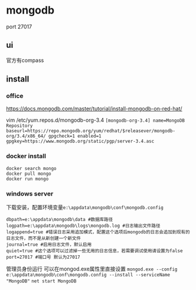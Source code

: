 # mongodb
port 27017

## ui
官方有compass

## install

### office

<https://docs.mongodb.com/master/tutorial/install-mongodb-on-red-hat/>

vim /etc/yum.repos.d/mongodb-org-3.4 `[mongodb-org-3.4] name=MongoDB Repository baseurl=https://repo.mongodb.org/yum/redhat/$releasever/mongodb-org/3.4/x86_64/ gpgcheck=1 enabled=1 gpgkey=https://www.mongodb.org/static/pgp/server-3.4.asc`

### docker install
```
docker search mongo
docker pull mongo
docker run mongo
```
### windows server

下载安装，配置环境变量`e:\appdata\mongodb\conf\mongodb.config`

```
dbpath=e:\appdata\mongodb\data #数据库路径
logpath=e:\appdata\mongodb\logs\mongodb.log #日志输出文件路径
logappend=true #错误日志采用追加模式，配置这个选项后mongodb的日志会追加到现有的日志文件，而不是从新创建一个新文件
journal=true #启用日志文件，默认启用
quiet=true #这个选项可以过滤掉一些无用的日志信息，若需要调试使用请设置为false
port=27017 #端口号 默认为27017
```

管理员身份运行 可以在mongod.exe属性里直接设置
`mongod.exe --config e:\appdata\mongodb\conf\mongodb.config --install --serviceName "MongoDB"`
`net start MongoDB`
